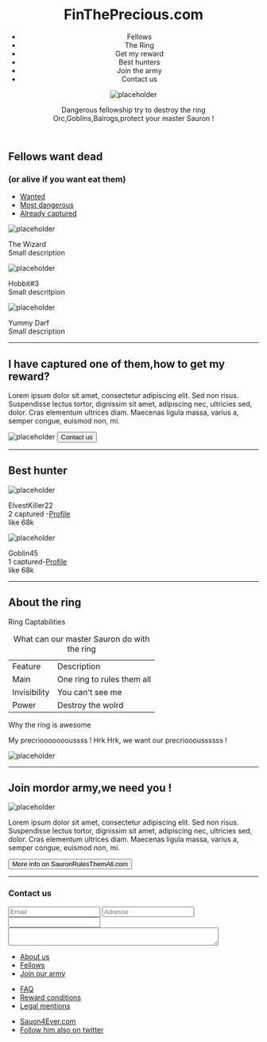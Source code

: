 <!DOCTYPE html>
<html lang="en">
<head>
  <meta charset="UTF-8" />
  <title>FindThePrecious</title>
  <link rel="stylesheet" href="styles/index.processed.css">
  <link href ="https://placeholder.com/">
  <meta name="selected-link" value="/login" data-pjax-transient>
  <link rel="fluid-icon" href="https://github.com/fluidicon.png" title="GitHub">
  <link rel="assets" href="https://github.githubassets.com/">
  <meta http-equiv="x-pjax-version" content="5f4aa3497ff42b962ea43ad3ad7ca22c">
  
</head>
 
<body>
   <header>
     <h1>FinThePrecious.com</h1>
     <nav>
    <ul>
	    <li><a href="#Fellows"></a>Fellows</li>
	    <li><a href="#The-Ring"></a>The Ring</li>
	    <li><a href="#Get-my-reward"></a>Get my reward</li>
	    <li><a href="#Best-hunter"></a>Best hunters</li>
	    <li><a href="#Join-the-army"></a>Join the army</li>
	    <li><a href="#Contact-us"></a>Contact us</li>
			</ul>
     <img src=https://via.placeholder.com/140x140?text=140x140 alt="placeholder"/>
          <p>Dangerous fellowship try to destroy the ring</br>Orc,Goblins,Balrogs,protect your master Sauron !</>
  </header>
  
  <section>
    <h2 id="Fellows">Fellows want dead </h2> <h3> (or alive if you want eat them)</h3>
   <ul id="wanted">
				<li><a href="#">Wanted</a></li>
				<li><a href="#">Most dangerous</a></li>
				<li><a href="#">Already captured</a></li>
			</ul>
       <img src=https://via.placeholder.com/150/?text=Reward+1000+gold+coins alt="placeholder"/>
          <p>The Wizard </br> Small description</p>
       <img src=https://via.placeholder.com/150/?text=Dead alt="placeholder"/>
          <p>Hobbit#3</br>Small descritpion</p>
       <img src=https://via.placeholder.com/150/?text=Reward+250+gold+coins alt="placeholder"/>
           <p>Yummy Darf</br>Small description</p>
  </section>
  <hr/>
<section>
  <h2 id="Get-my-reward"> I have captured one of them,how to get my reward? </h2>
  <p> Lorem ipsum dolor sit amet, consectetur adipiscing elit. Sed non risus. Suspendisse lectus tortor, dignissim sit amet, adipiscing nec, ultricies sed, dolor. Cras elementum ultrices diam. Maecenas ligula massa, varius a, semper congue, euismod non, mi. </p>
  <img src="https://via.placeholder.com/140" alt="placeholder"/>
       <input type ="submit"
              value ="Contact us"      
        </input>
  <hr/>
  <section>
    <h2 id="Best-hunter">Best hunter</h2>
      <img src="https://via.placeholder.com/70" alt="placeholder"/>
          <p>ElvestKiller22</br>2 captured -<u>Profile</u></br>like 68k</p>
      <img src="https://via.placeholder.com/70" alt="placeholder"/>
          <p> Goblin45</br>1 captured-<u>Profile</u></br>like 68k</p>
</section>

<hr/>

<section>
  <h2 id="The-Ring">About the ring</h2>
    <article>
      <p>Ring Captabilities</p>
      <table>
        <caption>What can our master Sauron do with the ring</caption>
        <tr>
          <td>Feature</td>
          <td>Description</td>
        </tr>
        <tr>
          <td>Main</td>
          <td>One ring to rules them all</td>
        </tr>
        <tr>
          <td>Invisibility</td>
          <td>You can't see me</td>
        </tr>
        <tr>
          <td>Power</td>
          <td>Destroy the wolrd</td>
        </tr>
      </table>
  </article>
  <article>
    <p> Why the ring is awesome</p>
    <p> My precrioooooooussss ! Hrk Hrk, we want our precrioooussssss !</p>
    <img src=https://via.placeholder.com/110x110 alt="placeholder"/>
  </article>
</section>
<hr/>
<section>
  <h2 id="Join-the-army">Join mordor army,we need you !</h2>
   <img src=https://via.placeholder.com/140x140 alt="placeholder"/>
  <p>Lorem ipsum dolor sit amet, consectetur adipiscing elit. Sed non risus. Suspendisse lectus tortor, dignissim sit amet, adipiscing nec, ultricies sed, dolor. Cras elementum ultrices diam. Maecenas ligula massa, varius a, semper congue, euismod non, mi. 
  </p> 
  <input type="submit"
         value="More info on SauronRulesThemAll.com"
         </input>
</section>
    <hr/>
<section>
  <h1 id="Contact-us">Contact us</h1> 
                <input type="email" name="mail" placeholder="Email">
                <input type="text" name="adresse" placeholder="Adresse">
                <input type="text" name="text">
                <textarea name="textarea"
                          cols="50">
	</textarea>
        </section>

<footer>
		<nav>
			<ul>
				<li><a href="#">About us</a></li>
				<li><a href="#Fellows">Fellows</a></li>
				<li><a href="#Join-the-army">Join our army</a></li>
			</ul>
			<ul>
				<li><a href="#">FAQ</a></li>
				<li><a href="#">Reward conditions</a></li>
				<li><a href="#">Legal mentions</a></li>
			</ul>
			<ul>
				<li><a href="#">Sauon4Ever.com</a></li>
				<li><a href="#">Follow him also on twitter</a></li>
			</ul>
		</nav>
	</footer>
</p>
</section>
  
</body>
<script src="scripts/index.js"></script>
</html>
